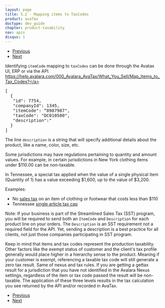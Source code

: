 ```yaml
---
layout: page
title: 5.2 - Mapping items to TaxCodes
product: avaTax
doctype: dev_guide
chapter: product-taxability
nav: apis
disqus: 1
---
```

<ul class="pager">
  <li class="previous"><a href="/avatax/dev-guide/product-taxability/finding-a-tax-code/"><i class="glyphicon glyphicon-chevron-left"></i>Previous</a></li>
  <li class="next"><a href="/avatax/dev-guide/product-taxability/zero-tax-due-to-product-taxability/">Next<i class="glyphicon glyphicon-chevron-right"></i></a></li>
</ul>

Identifying <code>itemCode</code> mapping to <code>taxCodes</code> can be done through the Avatax UI, ERP or via the API. 
<a class="dev-guide-link" href="https://help.avalara.com/000_Avalara_AvaTax/What_You_Sell/Map_Items_to_Tax_Codes?">https://help.avalara.com/000_Avalara_AvaTax/What_You_Sell/Map_Items_to_Tax_Codes?</a>

<pre>
[
  {
   "id": 7754,
   "companyId": 1345,
   "itemCode": “8987987",
   "taxCode": "DC010500",
   "description":"
  }
]
</pre>

The line <code>description</code> is a string that will specify additional details about the product, like a name, color, size, etc. 

Some jurisdictions may have regulations pertaining to quantity and amount values. For example, in certain jurisdictions in New York clothing items under $110.00 can be non-taxable.

In Tennessee, a special tax applied when the value of a single physical item (Quantity of 1) has a value exceeding $1,600, up to the value of $3,200.

Examples:
<ul class="dev-guide-list">
    <li>No <a class="dev-guide-link" href="http://www1.nyc.gov/nyc-resources/service/2389/sales-tax">sales tax</a> on an item of clothing or footwear that costs less than $110
    </li>
    <li>Tennessee <a class="dev-guide-link" href="https://revenue.support.tn.gov/hc/en-us/articles/205576765-What-is-a-single-article-and-how-is-sales-tax-on-a-single-article-calculated-<">single article tax cap</a>
    </li>
</ul>

Note: If your business is part of the Streamlined Sales Tax (SST) program, you will be required to send both an <code>ItemCode</code> and <code>Description</code> for each product line on your orders. The <code>Description</code> is an SST requirement not a required field for the API. Yet, sending a description is a best practice for all clients, not just those companies participating in SST program.

Keep in mind that items and tax codes represent the production taxability. Other factors like the exempt status of customer and the client's tax profile generally would place higher in a hierarchy sense to the product. Meaning if your customer is exempt, referencing a taxable tax code will still generate a zero tax result. Same of nexus and tax rules. If you are getting a gettax result for a jurisdiction that you have not identified in the Avalara Nexus settings, regardless of the item or tax code passed the result will be non-taxable. The application of these three levels results in the tax calculation you see returned by the API and/or recorded in AvaTax.

<ul class="pager">
  <li class="previous"><a href="/avatax/dev-guide/product-taxability/finding-a-tax-code/"><i class="glyphicon glyphicon-chevron-left"></i>Previous</a></li>
  <li class="next"><a href="/avatax/dev-guide/product-taxability/zero-tax-due-to-product-taxability/">Next<i class="glyphicon glyphicon-chevron-right"></i></a></li>
</ul>